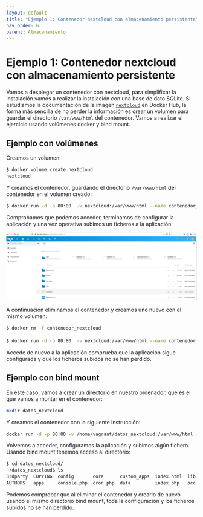 ```yaml
---
layout: default
title: "Ejemplo 1: Contenedor nextcloud con almacenamiento persistente"
nav_order: 6
parent: Almacenamiento
---
```


# Ejemplo 1: Contenedor nextcloud con almacenamiento persistente

Vamos a desplegar un contenedor con nextcloud, para simplificar la instalación vamos a realizar la instalación con una base de dato SQLite. Si estudiamos la documentación de la imagen [`nextcloud`](https://hub.docker.com/_/nextcloud) en Docker Hub, la forma más sencilla de no perder la información es crear un volumen para guardar el directorio `/var/www/html` del contenedor. Vamos a realizar el ejercicio usando volúmenes docker y bind mount.

## Ejemplo con volúmenes

Creamos un volumen:

```bash
$ docker volume create nextcloud
nextcloud
```

Y creamos el contenedor, guardando el directorio `/var/www/html` del contenedor en el volumen creado:

```bash
$ docker run -d -p 80:80  -v nextcloud:/var/www/html --name contenedor_nextcloud nextcloud
```

Comprobamos que podemos acceder, terminamos de configurar la aplicación y una vez operativa subimos un ficheros a la aplicación:

![nextcloud](img/nextcloud1.png)

A continuación eliminamos el contenedor y creamos uno nuevo con el mismo volumen:

```bash
$ docker rm -f contenedor_nextcloud

$ docker run -d -p 80:80  -v nextcloud:/var/www/html --name contenedor_nextcloud nextcloud
```

Accede de nuevo a la aplicación comprueba que la aplicación sigue configurada y que los ficheros subidos no se han perdido.

## Ejemplo con bind mount

En este caso, vamos a crear un directorio en nuestro ordenador, que es el que vamos a montar en el contenedor:

```bash
mkdir datos_nextcloud
```

Y creamos el contenedor con la siguiente instrucción:

```bash
docker run -d -p 80:80 -v /home/vagrant/datos_nextcloud:/var/www/html --name contenedor_nextcloud nextcloud
```

Volvemos a acceder, configuramos la aplicación y subimos algún fichero.
Usando bind mount tenemos acceso al directorio:

```bash
$ cd datos_nextcloud/
~/datos_nextcloud$ ls
3rdparty  COPYING  config       core      custom_apps  index.html  lib  ocm-provider  ocs-provider  remote.php  robots.txt  themes
AUTHORS   apps     console.php  cron.php  data         index.php   occ  ocs           public.php    resources   status.php  version.php
```

Podemos comprobar que al eliminar el contenedor y crearlo de nuevo usando el mismo directorio bind mount, toda la configuración y los ficheros subidos no se han perdido.